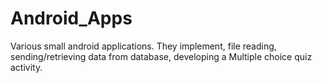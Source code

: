 # Android_Apps

Various small android applications.  They implement, file reading, sending/retrieving data from database, developing a Multiple choice quiz activity.
